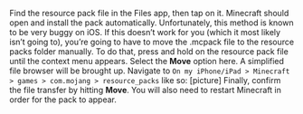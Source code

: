 Find the resource pack file in the Files app, then tap on it. Minecraft should open and install the pack automatically.
Unfortunately, this method is known to be very buggy on iOS. If this doesn’t work for you (which it most likely isn’t going to), you’re going to have to move the .mcpack file to the resource packs folder manually.
To do that, press and hold on the resource pack file until the context menu appears. Select the **Move** option here. A simplified file browser will be brought up. Navigate to `On my iPhone/iPad > Minecraft > games > com.mojang > resource_packs` like so:
[picture]
Finally, confirm the file transfer by hitting **Move**. You will also need to restart Minecraft in order for the pack to appear.
